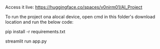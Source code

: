 Access it live: https://huggingface.co/spaces/v0nirm01/AI_Project

To run the project ona alocal device, open cmd in this folder's download location and run the below code:

pip install -r requirements.txt

streamlit run app.py
